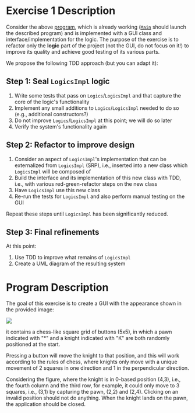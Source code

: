 # Exercise 1 Description
Consider the above [program](#program-description),
 which is already working ([`Main`](./Main.java) should launch the described program)
 and is implemented with a GUI class
 and interface/implementation for the logic.
 The purpose of the exercise is to refactor only the **logic** part of the project
 (not the GUI, do not focus on it!) to improve its quality and achieve good testing of its various parts.

We propose the following TDD approach (but you can adapt it):

## Step 1: Seal ```LogicsImpl``` logic
1. Write some tests that pass on `Logics`/`LogicsImpl` and that capture the core of the logic's functionality
2. Implement any small additions to `Logics`/`LogicsImpl` needed to do so (e.g., additional constructors?)
3. Do not improve `Logics`/`LogicsImpl` at this point; we will do so later
4. Verify the system's functionality again


## Step 2: Refactor to improve design
1. Consider an aspect of `LogicsImpl`'s implementation that can be externalized from `LogicsImpl` (SRP), i.e., inserted into a new class which `LogicsImpl` will be composed of
2. Build the interface and its implementation of this new class with TDD, i.e.,
   with various red-green-refactor steps on the new class
3. Have `LogicsImpl` use this new class
4. Re-run the tests for `LogicsImpl` and also perform manual testing on the GUI

Repeat these steps until `LogicsImpl` has been significantly reduced.

## Step 3: Final refinements
At this point:
1. Use TDD to improve what remains of `LogicsImpl`
2. Create a UML diagram of the resulting system

# Program Description
The goal of this exercise is to create
a GUI with the appearance shown in the provided image:

![](https://user-images.githubusercontent.com/23448811/222983821-6b32db03-87fc-4bb6-9760-2e67c2f3f588.png)

it contains a chess-like square grid of buttons (5x5),
in which a pawn indicated with "*" and a knight indicated with "K"
are both randomly positioned at the start.

Pressing a button will move the knight to that position,
and this will work according to the rules of chess,
where knights only move with a unique movement of 2 squares
in one direction and 1 in the perpendicular direction.

Considering the figure,
where the knight is in 0-based position (4,3), i.e.,
the fourth column and the third row, for example,
it could only move to 3 squares,
i.e., (3,1) by capturing the pawn, (2,2) and (2,4).
Clicking on an invalid position should not do anything.
When the knight lands on the pawn, the application should be closed.
